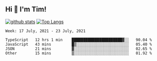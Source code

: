 ## Hi 👋 I'm Tim!
  
  [![github stats](https://github-readme-stats.vercel.app/api?username=thostetler&theme=dracula&count_private=true&show_icons=true)](https://github.com/thostetler/github-readme-stats)
  [![Top Langs](https://github-readme-stats.vercel.app/api/top-langs/?username=thostetler&layout=compact&count_private=true&theme=dracula&show_icons=true)](https://github.com/thostetler/github-readme-stats)
 
<!--START_SECTION:waka-->
```text
Week: 17 July, 2021 - 23 July, 2021

TypeScript   12 hrs 1 min    ██████████████████████▓░░   90.04 % 
JavaScript   43 mins         █▒░░░░░░░░░░░░░░░░░░░░░░░   05.40 % 
JSON         21 mins         ▓░░░░░░░░░░░░░░░░░░░░░░░░   02.65 % 
Other        15 mins         ▒░░░░░░░░░░░░░░░░░░░░░░░░   01.92 % 
```
<!--END_SECTION:waka-->

